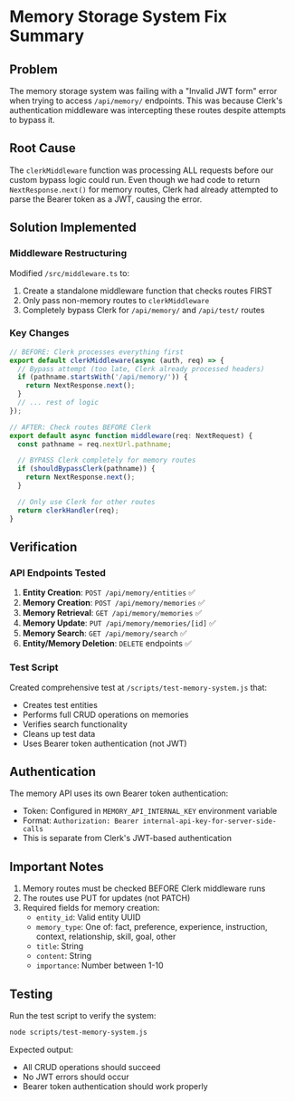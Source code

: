 # Memory Storage System Fix Summary

## Problem
The memory storage system was failing with a "Invalid JWT form" error when trying to access `/api/memory/` endpoints. This was because Clerk's authentication middleware was intercepting these routes despite attempts to bypass it.

## Root Cause
The `clerkMiddleware` function was processing ALL requests before our custom bypass logic could run. Even though we had code to return `NextResponse.next()` for memory routes, Clerk had already attempted to parse the Bearer token as a JWT, causing the error.

## Solution Implemented

### Middleware Restructuring
Modified `/src/middleware.ts` to:
1. Create a standalone middleware function that checks routes FIRST
2. Only pass non-memory routes to `clerkMiddleware`
3. Completely bypass Clerk for `/api/memory/` and `/api/test/` routes

### Key Changes
```typescript
// BEFORE: Clerk processes everything first
export default clerkMiddleware(async (auth, req) => {
  // Bypass attempt (too late, Clerk already processed headers)
  if (pathname.startsWith('/api/memory/')) {
    return NextResponse.next();
  }
  // ... rest of logic
});

// AFTER: Check routes BEFORE Clerk
export default async function middleware(req: NextRequest) {
  const pathname = req.nextUrl.pathname;

  // BYPASS Clerk completely for memory routes
  if (shouldBypassClerk(pathname)) {
    return NextResponse.next();
  }

  // Only use Clerk for other routes
  return clerkHandler(req);
}
```

## Verification

### API Endpoints Tested
1. **Entity Creation**: `POST /api/memory/entities` ✅
2. **Memory Creation**: `POST /api/memory/memories` ✅
3. **Memory Retrieval**: `GET /api/memory/memories` ✅
4. **Memory Update**: `PUT /api/memory/memories/[id]` ✅
5. **Memory Search**: `GET /api/memory/search` ✅
6. **Entity/Memory Deletion**: `DELETE` endpoints ✅

### Test Script
Created comprehensive test at `/scripts/test-memory-system.js` that:
- Creates test entities
- Performs full CRUD operations on memories
- Verifies search functionality
- Cleans up test data
- Uses Bearer token authentication (not JWT)

## Authentication
The memory API uses its own Bearer token authentication:
- Token: Configured in `MEMORY_API_INTERNAL_KEY` environment variable
- Format: `Authorization: Bearer internal-api-key-for-server-side-calls`
- This is separate from Clerk's JWT-based authentication

## Important Notes
1. Memory routes must be checked BEFORE Clerk middleware runs
2. The routes use PUT for updates (not PATCH)
3. Required fields for memory creation:
   - `entity_id`: Valid entity UUID
   - `memory_type`: One of: fact, preference, experience, instruction, context, relationship, skill, goal, other
   - `title`: String
   - `content`: String
   - `importance`: Number between 1-10

## Testing
Run the test script to verify the system:
```bash
node scripts/test-memory-system.js
```

Expected output:
- All CRUD operations should succeed
- No JWT errors should occur
- Bearer token authentication should work properly
